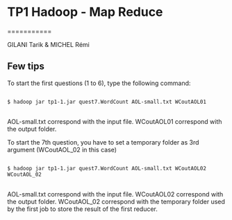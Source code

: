<h1>TP1 Hadoop - Map Reduce</h1>
===========

GILANI Tarik &amp; MICHEL Rémi

<h2>Few tips</h2>
To start the first questions (1 to 6), type the following command:
<pre>
<code>
$ hadoop jar tp1-1.jar quest7.WordCount AOL-small.txt WCoutAOL01
</code>
</pre>

AOL-small.txt correspond with the input file. WCoutAOL01 correspond with the output folder.

To start the 7th question, you have to set a temporary folder as 3rd argument (WCoutAOL_02 in this case)
<pre>
<code>
$ hadoop jar tp1-1.jar quest7.WordCount AOL-small.txt WCoutAOL02 WCoutAOL_02
</code>
</pre>

AOL-small.txt correspond with the input file. WCoutAOL02 correspond with the output folder. WCoutAOL_02 correspond with the temporary folder used by the first job to store the result of the first reducer.
